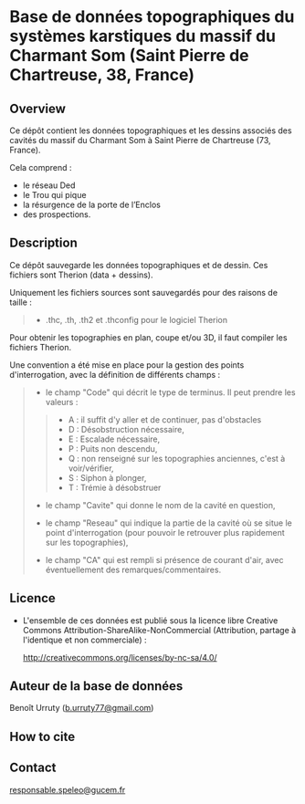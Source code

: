 # Base de données topographiques du systèmes karstiques du massif du Charmant Som (Saint Pierre de Chartreuse, 38, France)



## Overview

Ce dépôt contient les données topographiques et les dessins associés des cavités du massif du Charmant Som à Saint Pierre de Chartreuse (73, France). 

Cela comprend :

- le réseau Ded
- le Trou qui pique 
- la résurgence de la porte de l’Enclos
- des prospections.

## Description

Ce dépôt sauvegarde les données topographiques et de dessin. Ces fichiers sont Therion (data + dessins).

Uniquement les fichiers sources sont sauvegardés pour des raisons de taille  :

> - .thc, .th, .th2 et .thconfig pour le logiciel Therion

Pour obtenir les topographies en plan, coupe et/ou 3D, il faut compiler les fichiers Therion.

Une convention a été mise en place pour la gestion des points d\'interrogation, avec la définition de différents champs :

> -   le champ \"Code\" qui décrit le type de terminus. Il peut prendre
> 	les valeurs :
>
> 	> -   A : il suffit d\'y aller et de continuer, pas d\'obstacles
> 	> -   D : Désobstruction nécessaire,
> 	> -   E : Escalade nécessaire,
> 	> -   P : Puits non descendu,
> 	> -   Q : non renseigné sur les topographies anciennes, c\'est à voir/vérifier,
> 	> -   S : Siphon à plonger,
> 	> -   T : Trémie à désobstruer
>
> -   le champ \"Cavite\" qui donne le nom de la cavité en question,
>
> -   le champ \"Reseau\" qui indique la partie de la cavité où se situe le point d\'interrogation (pour pouvoir le retrouver plus rapidement sur les topographies),
>
> -   le champ \"CA\" qui est rempli si présence de courant d\'air, avec éventuellement des remarques/commentaires.

## Licence

- L'ensemble de ces données est publié sous la licence libre Creative Commons Attribution-ShareAlike-NonCommercial (Attribution, partage à l'identique et non commerciale) :

	http://creativecommons.org/licenses/by-nc-sa/4.0/



## Auteur de la base de données

Benoît Urruty (b.urruty77@gmail.com)



## How to cite



## Contact

[responsable.speleo@gucem.fr](responsable.speleo@gucem.fr )
